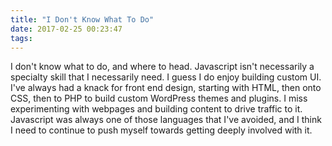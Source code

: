 ```yaml
---
title: "I Don't Know What To Do"
date: 2017-02-25 00:23:47
tags:
---
```

I don't know what to do, and where to head. Javascript isn't necessarily a specialty skill that I necessarily need. I guess I do enjoy building custom UI. I've always had a knack for front end design, starting with HTML, then onto CSS, then to PHP to build custom WordPress themes and plugins. I miss experimenting with webpages and building content to drive traffic to it. Javascript was always one of those languages that I've avoided, and I think I need to continue to push myself towards getting deeply involved with it.
